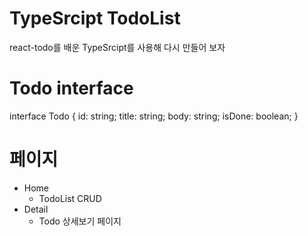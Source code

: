 # TypeSrcipt TodoList
react-todo를 배운 TypeSrcipt를 사용해 다시 만들어 보자

# Todo interface
interface Todo {
    id: string;
    title: string;
    body: string;
    isDone: boolean;
  }

# 페이지
- Home
  - TodoList CRUD
- Detail
  - Todo 상세보기 페이지
